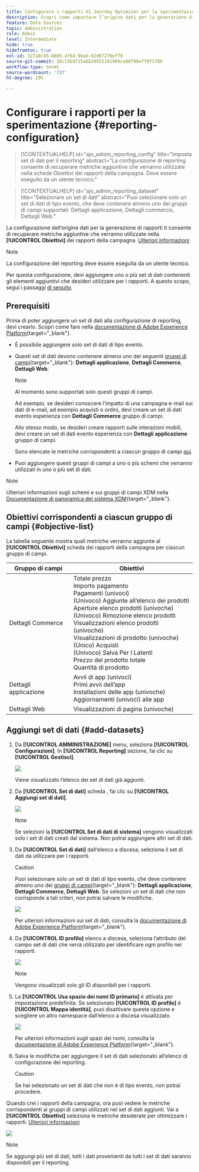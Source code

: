 ```yaml
---
title: Configurare i rapporti di Journey Optimizer per la sperimentazione
description: Scopri come impostare l’origine dati per la generazione di rapporti
feature: Data Sources
topic: Administration
role: Admin
level: Intermediate
hide: true
hidefromtoc: true
exl-id: 327a0c45-0805-4f64-9bab-02d67276eff8
source-git-commit: 16c156d715a6b39652191909ca88f90e7f971706
workflow-type: tm+mt
source-wordcount: '727'
ht-degree: 29%

---
```


# Configurare i rapporti per la sperimentazione {#reporting-configuration}

>[!CONTEXTUALHELP]
>id="ajo_admin_reporting_config"
>title="Imposta set di dati per il reporting"
>abstract="La configurazione di reporting consente di recuperare metriche aggiuntive che verranno utilizzate nella scheda Obiettivi dei rapporti della campagna. Deve essere eseguito da un utente tecnico."

>[!CONTEXTUALHELP]
>id="ajo_admin_reporting_dataset"
>title="Selezionare un set di dati"
>abstract="Puoi selezionare solo un set di dati di tipo evento, che deve contenere almeno uno dei gruppi di campi supportati: Dettagli applicazione, Dettagli commercio, Dettagli Web."

<!--The reporting data source configuration allows you to define a connection to a system in order to retrieve additional information that will be used in your reports.-->

La configurazione dell’origine dati per la generazione di rapporti ti consente di recuperare metriche aggiuntive che verranno utilizzate nella **[!UICONTROL Obiettivi]** dei rapporti della campagna. [Ulteriori informazioni](content-experiment.md#objectives-global)

>[!NOTE]
>
>La configurazione del reporting deve essere eseguita da un utente tecnico. <!--Rights?-->

Per questa configurazione, devi aggiungere uno o più set di dati contenenti gli elementi aggiuntivi che desideri utilizzare per i rapporti. A questo scopo, segui i passaggi [di seguito](#add-datasets).

<!--
➡️ [Discover this feature in video](#video)
-->

## Prerequisiti


Prima di poter aggiungere un set di dati alla configurazione di reporting, devi crearlo. Scopri come fare nella [documentazione di Adobe Experience Platform](https://experienceleague.adobe.com/docs/experience-platform/catalog/datasets/user-guide.html?lang=it#create){target=&quot;_blank&quot;}.

* È possibile aggiungere solo set di dati di tipo evento.

* Questi set di dati devono contenere almeno uno dei seguenti [gruppi di campi](https://experienceleague.adobe.com/docs/experience-platform/xdm/tutorials/create-schema-ui.html?lang=it#field-group){target=&quot;_blank&quot;}: **Dettagli applicazione**, **Dettagli Commerce**, **Dettagli Web**.

   >[!NOTE]
   >
   >Al momento sono supportati solo questi gruppi di campi.

   Ad esempio, se desideri conoscere l’impatto di una campagna e-mail sui dati di e-mail, ad esempio acquisti o ordini, devi creare un set di dati evento esperienza con **Dettagli Commerce** gruppo di campi.

   Allo stesso modo, se desideri creare rapporti sulle interazioni mobili, devi creare un set di dati evento esperienza con **Dettagli applicazione** gruppo di campi.

   Sono elencate le metriche corrispondenti a ciascun gruppo di campi [qui](#objective-list).

* Puoi aggiungere questi gruppi di campi a uno o più schemi che verranno utilizzati in uno o più set di dati.

>[!NOTE]
>
>Ulteriori informazioni sugli schemi e sui gruppi di campi XDM nella [Documentazione di panoramica del sistema XDM](https://experienceleague.adobe.com/docs/experience-platform/xdm/home.html?lang=it){target=&quot;_blank&quot;}.

## Obiettivi corrispondenti a ciascun gruppo di campi {#objective-list}

La tabella seguente mostra quali metriche verranno aggiunte al **[!UICONTROL Obiettivi]** scheda dei rapporti della campagna per ciascun gruppo di campi.

| Gruppo di campi | Obiettivi |
|--- |--- |
| Dettagli Commerce | Totale prezzo<br>Importo pagamento<br>Pagamenti (univoci)<br>(Univoco) Aggiunte all’elenco dei prodotti<br>Aperture elenco prodotti (univoche)<br>(Univoco) Rimozione elenco prodotti<br>Visualizzazioni elenco prodotti (univoche)<br>Visualizzazioni di prodotto (univoche)<br>(Unico) Acquisti<br>(Univoco) Salva Per I Latenti<br>Prezzo del prodotto totale<br>Quantità di prodotto |
| Dettagli applicazione | Avvii di app (univoci)<br>Primi avvii dell’app<br>Installazioni delle app (univoche)<br>Aggiornamenti (univoci) alle app |
| Dettagli Web | Visualizzazioni di pagina (univoche) |

## Aggiungi set di dati {#add-datasets}

1. Da **[!UICONTROL AMMINISTRAZIONE]** menu, seleziona **[!UICONTROL Configurazioni]**. In  **[!UICONTROL Reporting]** sezione, fai clic su **[!UICONTROL Gestisci]**.

   ![](assets/reporting-config-menu.png)

   Viene visualizzato l’elenco dei set di dati già aggiunti.

1. Da **[!UICONTROL Set di dati]** scheda , fai clic su **[!UICONTROL Aggiungi set di dati]**.

   ![](assets/reporting-config-add.png)

   >[!NOTE]
   >
   >Se selezioni la **[!UICONTROL Set di dati di sistema]** vengono visualizzati solo i set di dati creati dal sistema. Non potrai aggiungere altri set di dati.

1. Da **[!UICONTROL Set di dati]** dall’elenco a discesa, seleziona il set di dati da utilizzare per i rapporti.

   >[!CAUTION]
   >
   >Puoi selezionare solo un set di dati di tipo evento, che deve contenere almeno uno dei [gruppi di campi](https://experienceleague.adobe.com/docs/experience-platform/xdm/tutorials/create-schema-ui.html#field-group){target=&quot;_blank&quot;}: **Dettagli applicazione**, **Dettagli Commerce**, **Dettagli Web**. Se selezioni un set di dati che non corrisponde a tali criteri, non potrai salvare le modifiche.

   ![](assets/reporting-config-datasets.png)

   Per ulteriori informazioni sui set di dati, consulta la [documentazione di Adobe Experience Platform](https://experienceleague.adobe.com/docs/experience-platform/catalog/datasets/overview.html?lang=it){target=&quot;_blank&quot;}.

1. Da **[!UICONTROL ID profilo]** elenco a discesa, seleziona l’attributo del campo set di dati che verrà utilizzato per identificare ogni profilo nei rapporti.

   ![](assets/reporting-config-profile-id.png)

   >[!NOTE]
   >
   >Vengono visualizzati solo gli ID disponibili per i rapporti.

1. La **[!UICONTROL Usa spazio dei nomi ID primario]** è attivata per impostazione predefinita. Se selezionato **[!UICONTROL ID profilo]** è **[!UICONTROL Mappa identità]**, puoi disattivare questa opzione e scegliere un altro namespace dall’elenco a discesa visualizzato.

   ![](assets/reporting-config-namespace.png)

   Per ulteriori informazioni sugli spazi dei nomi, consulta la [documentazione di Adobe Experience Platform](https://experienceleague.adobe.com/docs/experience-platform/identity/namespaces.html?lang=it){target=&quot;_blank&quot;}.

1. Salva le modifiche per aggiungere il set di dati selezionato all’elenco di configurazione del reporting.

   >[!CAUTION]
   >
   >Se hai selezionato un set di dati che non è di tipo evento, non potrai procedere.

Quando crei i rapporti della campagna, ora puoi vedere le metriche corrispondenti ai gruppi di campi utilizzati nei set di dati aggiunti. Vai a **[!UICONTROL Obiettivi]** seleziona le metriche desiderate per ottimizzare i rapporti. [Ulteriori informazioni](content-experiment.md#objectives-global)

![](assets/reporting-config-objectives.png)

>[!NOTE]
>
>Se aggiungi più set di dati, tutti i dati provenienti da tutti i set di dati saranno disponibili per il reporting.

<!--
## How-to video {#video}

Understand how to configure Experience Platform reporting data sources.

>[!VIDEO]()
-->
